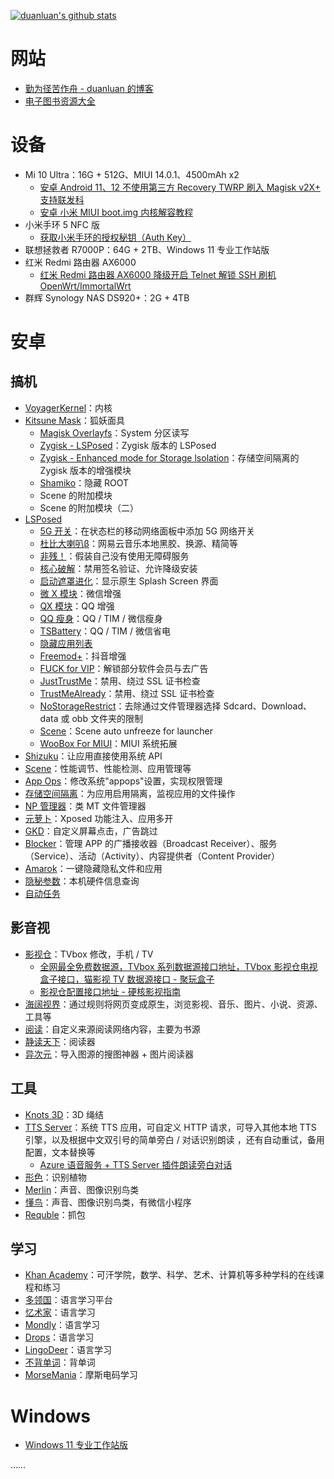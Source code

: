 [![duanluan's github stats](https://github-readme-stats-duanluan.vercel.app/api?username=duanluan&count_private=true&show_icons=true&theme=buefy)](https://github.com/duanluan)

# 网站

- [勤为径苦作舟 - duanluan 的博客](https://blog.zhjh.top/)
- [电子图书资源大全](https://jvw69opkhd.feishu.cn/base/RCKdbmYBsaX25WsHal0cgrw4nFh)

# 设备

- Mi 10 Ultra：16G + 512G、MIUI 14.0.1、4500mAh x2
  - [安卓 Android 11、12 不使用第三方 Recovery TWRP 刷入 Magisk v2X+ 支持联发科](https://blog.zhjh.top/archives/install-magisk-not-trwp)
  - [安卓 小米 MIUI boot.img 内核解容教程](https://blog.zhjh.top/archives/px3a3EQPQwklpntVFXwZ3)
- 小米手环 5 NFC 版
  - [获取小米手环的授权秘钥（Auth Key）](https://blog.zhjh.top/archives/JxERnkrakYIxXXcv5iccI)
- 联想拯救者 R7000P：64G + 2TB、Windows 11 专业工作站版
- 红米 Redmi 路由器 AX6000
  - [红米 Redmi 路由器 AX6000 降级开启 Telnet 解锁 SSH 刷机 OpenWrt/ImmortalWrt](https://blog.zhjh.top/archives/KydrXG7CBTchFywckJQfZ)
- 群辉 Synology NAS DS920+：2G + 4TB

# 安卓

## 搞机

- [VoyagerKernel](http://www.coolapk.com/u/2502654)：内核
- [Kitsune Mask](https://jesse205.github.io/MagiskChineseDocument/delta/main.html)：狐妖面具
  - [Magisk Overlayfs](https://github.com/HuskyDG/magic_overlayfs)：System 分区读写
  - [Zygisk - LSPosed](https://github.com/LSPosed/LSPosed/releases)：Zygisk 版本的 LSPosed
  - [Zygisk - Enhanced mode for Storage lsolation](https://sr.rikka.app/zh-hans/guide/enhanced_mode/install/#zygisk)：存储空间隔离的 Zygisk 版本的增强模块
  - [Shamiko](https://github.com/LSPosed/LSPosed.github.io/releases)：隐藏 ROOT
  - Scene 的附加模块
  - Scene 的附加模块（二）
- [LSPosed](https://github.com/LSPosed/LSPosed)
  - [5G 开关](https://github.com/buffcow/FiveGSwitcher)：在状态栏的移动网络面板中添加 5G 网络开关
  - [杜比大喇叭β](https://github.com/luoxingran/dolby_beta)：网易云音乐本地黑胶、换源、精简等
  - [非残！](https://github.com/AoEiuV020/IAmNotDisabled)：假装自己没有使用无障碍服务
  - [核心破解](https://github.com/LSPosed/CorePatch)：禁用签名验证、允许降级安装
  - [启动遮罩进化](https://github.com/GSWXXN/RestoreSplashScreen)：显示原生 Splash Screen 界面
  - [微 X 模块](https://github.com/Xposed-Modules-Repo/com.fkzhang.wechatxposed)：微信增强
  - [QX 模块](https://github.com/Xposed-Modules-Repo/com.fkzhang.qqxposed)：QQ 增强
  - [QQ 瘦身](https://github.com/KitsunePie/QQCleaner)：QQ / TIM / 微信瘦身
  - [TSBattery](https://github.com/fankes/TSBattery)：QQ / TIM / 微信省电
  - [隐藏应用列表](https://github.com/Dr-TSNG/Hide-My-Applist)
  - [Freemod+](https://github.com/GangJust/FreedomPlus)：抖音增强
  - [FUCK for VIP](https://github.com/Xposed-Modules-Repo/com.bug.hookvip)：解锁部分软件会员与去广告
  - [JustTrustMe](https://github.com/Fuzion24/JustTrustMe)：禁用、绕过 SSL 证书检查
  - [TrustMeAlready](https://github.com/ViRb3/TrustMeAlready)：禁用、绕过 SSL 证书检查
  - [NoStorageRestrict](https://github.com/Xposed-Modules-Repo/com.github.dan.nostoragerestrict)：去除通过文件管理器选择 Sdcard、Download、data 或 obb 文件夹的限制
  - [Scene](http://vtools.omarea.com/)：Scene auto unfreeze for launcher
  - [WooBox For MIUI](https://github.com/Simplicity-Team/WooBoxForMIUI)：MIUI 系统拓展
- [Shizuku](https://shizuku.rikka.app/zh-hans/)：让应用直接使用系统 API
- [Scene](http://vtools.omarea.com/)：性能调节、性能检测、应用管理等
- [App Ops](https://appops.rikka.app/zh-hans/)：修改系统"appops"设置，实现权限管理
- [存储空间隔离](https://sr.rikka.app/zh-hans/)：为应用启用隔离，监视应用的文件操作
- [NP 管理器](https://github.com/githubXiaowangzi/NP-Manager)：类 MT 文件管理器
- [元萝卜](https://die.lu/)：Xposed 功能注入、应用多开
- [GKD](https://github.com/gkd-kit/gkd)：自定义屏幕点击，广告跳过
- [Blocker](https://github.com/lihenggui/blocker)：管理 APP 的广播接收器（Broadcast Receiver）、服务（Service）、活动（Activity）、内容提供者（Content Provider）
- [Amarok](https://github.com/deltazefiro/Amarok-Hider)：一键隐藏隐私文件和应用
- [隐秘参数](https://github.com/x1y9/x1y9.github.io/releases/tag/com.x1y9.probe)：本机硬件信息查询
- [自动任务](https://www.coolapk.com/apk/935131)

## 影音视

- [影视仓](https://www.juwanhezi.com/item/246)：TVbox 修改，手机 / TV
  - [全网最全免费数据源，TVbox 系列数据源接口地址，TVbox 影视仓电视盒子接口，猫影视 TV 数据源接口 - 聚玩盒子](https://www.juwanhezi.com/other/jsonlist)
  - [影视仓配置接口地址 - 硬核影视指南](https://yinghe.app/yingshicang-jiekou/)
- [海阔视界](https://haikuoshijie.cn/archives/fang-yuan-ying-shi-chang-jian-wen-ti)：通过规则将网页变成原生，浏览影视、音乐、图片、小说、资源、工具等
- [阅读](https://github.com/gedoor/legado)：自定义来源阅读网络内容，主要为书源
- [静读天下](https://www.google.com/search?q=%E9%9D%99%E8%AF%BB%E5%A4%A9%E4%B8%8B+%E4%B8%93%E4%B8%9A)：阅读器
- [异次元](https://mp.weixin.qq.com/mp/qrcode?scene=10000005&__biz=MzU1OTA0OTExMg==&mid=2247486838&idx=1&sn=cc3951912406767da9eaa09bac2ff043)：导入图源的搜图神器 + 图片阅读器

## 工具

- [Knots 3D](https://www.google.com/search?q=knots+3d+mod)：3D 绳结
- [TTS Server](https://github.com/jing332/tts-server-android)：系统 TTS 应用，可自定义 HTTP 请求，可导入其他本地 TTS 引擎，以及根据中文双引号的简单旁白 / 对话识别朗读 ，还有自动重试，备用配置，文本替换等
  - [Azure 语音服务 + TTS Server 插件朗读旁白对话](https://blog.zhjh.top/archives/imfuKz7Sv5H7g3Yp11uPV)
- [形色](https://api2.xingseapp.com/)：识别植物
- [Merlin](https://pg.allaboutbirds.org/)：声音、图像识别鸟类
- [懂鸟](https://bird.art/)：声音、图像识别鸟类，有微信小程序
- [Requble](https://reqable.com/zh-CN/download)：抓包

## 学习

- [Khan Academy](https://play.google.com/store/apps/details?id=org.khanacademy.android)：可汗学院，数学、科学、艺术、计算机等多种学科的在线课程和练习
- [多领国](https://www.google.com/search?q=duolingo+mod)：语言学习平台
- [忆术家](https://www.google.com/search?q=memrise+mod)：语言学习
- [Mondly](https://www.google.com/search?q=mondly+mod)：语言学习
- [Drops](https://www.google.com/search?q=drops+mod)：语言学习
- [LingoDeer](https://www.google.com/search?q=lingodeer+mod)：语言学习
- [不背单词](https://bbdc.cn/index)：背单词
- [MorseMania](https://play.google.com/store/apps/details?id=net.countrymania.morse)：摩斯电码学习

# Windows

- [Windows 11 专业工作站版](https://next.itellyou.cn/Original/#cbp=Product?ID=42e87ac8-9cd6-eb11-bdf8-e0d4e850c9c6)

……
